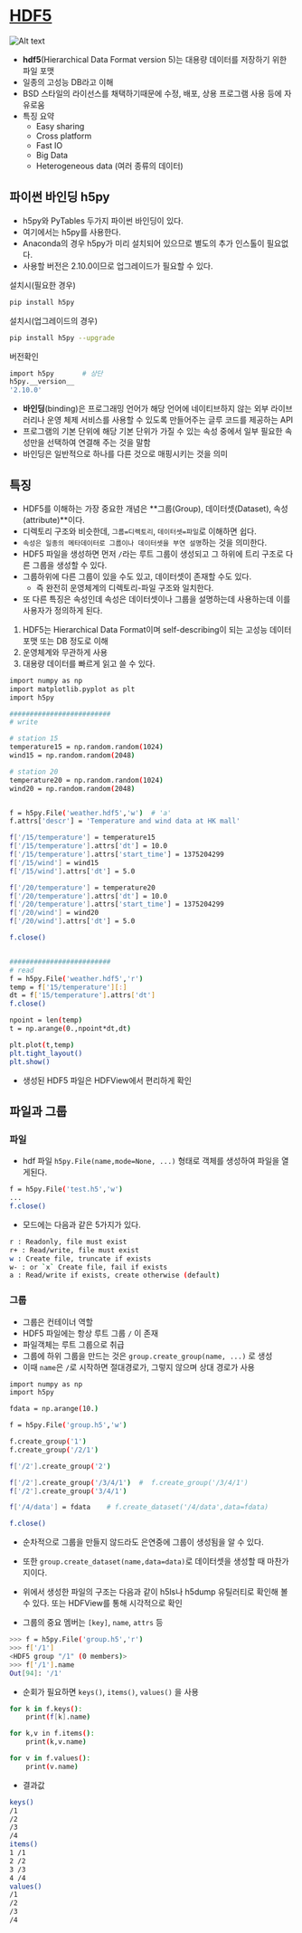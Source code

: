 # [HDF5](https://wikidocs.net/24030)
![Alt text](assets/HDF5.png)
- **hdf5**(Hierarchical Data Format version 5)는 대용량 데이터를 저장하기 위한 파일 포맷
- 일종의 고성능 DB라고 이해
- BSD 스타일의 라이선스를 채택하기때문에 수정, 배포, 상용 프로그램 사용 등에 자유로움
- 특징 요약
    - Easy sharing
    - Cross platform
    - Fast IO
    - Big Data
    - Heterogeneous data (여러 종류의 데이터)

## 파이썬 바인딩 h5py
- h5py와 PyTables 두가지 파이썬 바인딩이 있다.
- 여기에서는 h5py를 사용한다.
- Anaconda의 경우 h5py가 미리 설치되어 있으므로 별도의 추가 인스톨이 필요없다.
- 사용할 버전은 2.10.0이므로 업그레이드가 필요할 수 있다.

설치시(필요한 경우)
```bash
pip install h5py
```

설치시(업그레이드의 경우)
```bash
pip install h5py --upgrade
```

버전확인
```bash
import h5py       # 상단
h5py.__version__
'2.10.0'
```

- **바인딩**(binding)은 프로그래밍 언어가 해당 언어에 네이티브하지 않는 외부 라이브러리나 운영 체제 서비스를 사용할 수 있도록 만들어주는 글루 코드를 제공하는 API
- 프로그램의 기본 단위에 해당 기본 단위가 가질 수 있는 속성 중에서 일부 필요한 속성만을 선택하여 연결해 주는 것을 말함
- 바인딩은 일반적으로 하나를 다른 것으로 매핑시키는 것을 의미

## 특징
- HDF5를 이해하는 가장 중요한 개념은 **그룹(Group), 데이터셋(Dataset), 속성(attribute)**이다.
- 디렉토리 구조와 비슷한데, `그룹=디렉토리`, `데이터셋=파일`로 이해하면 쉽다.
- `속성은 일종의 메타데이터로 그룹이나 데이터셋을 부연 설명`하는 것을 의미한다.
- HDF5 파일을 생성하면 먼저 `/`라는 루트 그룹이 생성되고 그 하위에 트리 구조로 다른 그룹을 생성할 수 있다.
- 그룹하위에 다른 그룹이 있을 수도 있고, 데이터셋이 존재할 수도 있다.
    - 즉 완전히 운영체계의 디렉토리-파일 구조와 일치한다.
- 또 다른 특징은 속성인데 속성은 데이터셋이나 그룹을 설명하는데 사용하는데 이를 사용자가 정의하게 된다.
1. HDF5는 Hierarchical Data Format이며 self-describing이 되는 고성능 데이터포맷 또는 DB 정도로 이해
2. 운영체계와 무관하게 사용
3. 대용량 데이터를 빠르게 읽고 쓸 수 있다.
```bash
import numpy as np
import matplotlib.pyplot as plt
import h5py

#########################
# write

# station 15
temperature15 = np.random.random(1024)
wind15 = np.random.random(2048)

# station 20
temperature20 = np.random.random(1024)
wind20 = np.random.random(2048)


f = h5py.File('weather.hdf5','w')  # 'a'
f.attrs['descr'] = 'Temperature and wind data at HK mall'

f['/15/temperature'] = temperature15
f['/15/temperature'].attrs['dt'] = 10.0
f['/15/temperature'].attrs['start_time'] = 1375204299
f['/15/wind'] = wind15
f['/15/wind'].attrs['dt'] = 5.0

f['/20/temperature'] = temperature20
f['/20/temperature'].attrs['dt'] = 10.0
f['/20/temperature'].attrs['start_time'] = 1375204299
f['/20/wind'] = wind20
f['/20/wind'].attrs['dt'] = 5.0

f.close()


#########################
# read
f = h5py.File('weather.hdf5','r')
temp = f['15/temperature'][:]
dt = f['15/temperature'].attrs['dt']
f.close()

npoint = len(temp)
t = np.arange(0.,npoint*dt,dt)

plt.plot(t,temp)
plt.tight_layout()
plt.show()
```
- 생성된 HDF5 파일은 HDFView에서 편리하게 확인

## 파일과 그룹
### 파일
- hdf 파일 `h5py.File(name,mode=None, ...)` 형태로 객체를 생성하여 파일을 열게된다.
```bash
f = h5py.File('test.h5','w')
...
f.close()
``` 
- 모드에는 다음과 같은 5가지가 있다.
```bash
r : Readonly, file must exist
r+ : Read/write, file must exist
w : Create file, truncate if exists
w- : or `x` Create file, fail if exists
a : Read/write if exists, create otherwise (default)
```

### 그룹
- 그룹은 컨테이너 역할
- HDF5 파일에는 항상 루트 그룹 `/` 이 존재
- 파일객체는 루트 그룹으로 취급
- 그룹에 하위 그룹을 만드는 것은 `group.create_group(name, ...)` 로 생성
- 이때 `name`은 `/`로 시작하면 절대경로가, 그렇지 않으며 상대 경로가 사용

```bash
import numpy as np
import h5py

fdata = np.arange(10.)

f = h5py.File('group.h5','w')

f.create_group('1')
f.create_group('/2/1')

f['/2'].create_group('2')

f['/2'].create_group('/3/4/1')  #  f.create_group('/3/4/1')
f['/2'].create_group('3/4/1')  

f['/4/data'] = fdata    # f.create_dataset('/4/data',data=fdata)

f.close()
```

- 순차적으로 그룹을 만들지 않드라도 은연중에 그룹이 생성됨을 알 수 있다.
- 또한 `group.create_dataset(name,data=data)`로 데이터셋을 생성할 때 마찬가지이다.

- 위에서 생성한 파일의 구조는 다음과 같이 h5ls나 h5dump 유틸러티로 확인해 볼 수 있다. 또는 HDFView를 통해 시각적으로 확인

- 그룹의 중요 멤버는 `[key]`, `name`, `attrs` 등
```bash
>>> f = h5py.File('group.h5','r')
>>> f['/1']
<HDF5 group "/1" (0 members)>
>>> f['/1'].name
Out[94]: '/1'
```
- 순회가 필요하면 `keys()`, `items()`, `values()` 을 사용
```bash
for k in f.keys():
    print(f[k].name)

for k,v in f.items():
    print(k,v.name)

for v in f.values():
    print(v.name)
```
- 결과값
```bash
keys()
/1
/2
/3
/4
items()
1 /1
2 /2
3 /3
4 /4
values()
/1
/2
/3
/4
```




